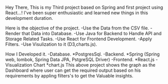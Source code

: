 Hey There,
This is my Third project based on Spring and first project using React...! I've been super enthusiastic and learned new things in this development duration.

Here is the objective of the project.
-Use the Data from the CSV file.
-Render that Data into Database.
-Use Java for Backend to Handle API and Storage Related Tasks.
-Use React for Frontend Development.
-Apply Filters.
-Use Visulization to it (D3,charts.js).

How I Developed it.
-Database.
  *PostgresSql.
-Backend.
  *Spring (Spring web, lombok, Spring Data JPA, PstgreSQL Driver)
-Frontend.
  *React.js
-Visualization Chart
  *chart.js
This above project shows the graph as the Dashboard where user can get the required output based on his requirements by appling filters's to get the Valuable insights.
